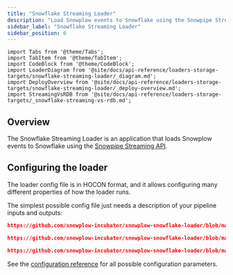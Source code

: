 ```yaml
---
title: "Snowflake Streaming Loader"
description: "Load Snowplow events to Snowflake using the Snowpipe Streaming API with real-time processing from AWS Kinesis, GCP Pub/Sub, and Azure Kafka streams."
sidebar_label: "Snowflake Streaming Loader"
sidebar_position: 0
---
```


```mdx-code-block
import Tabs from '@theme/Tabs';
import TabItem from '@theme/TabItem';
import CodeBlock from '@theme/CodeBlock';
import LoaderDiagram from '@site/docs/api-reference/loaders-storage-targets/snowflake-streaming-loader/_diagram.md';
import DeployOverview from '@site/docs/api-reference/loaders-storage-targets/snowflake-streaming-loader/_deploy-overview.md';
import StreamingVsRDB from '@site/docs/api-reference/loaders-storage-targets/_snowflake-streaming-vs-rdb.md';
```

## Overview

The Snowflake Streaming Loader is an application that loads Snowplow events to Snowflake using the [Snowpipe Streaming API](https://docs.snowflake.com/en/user-guide/data-load-snowpipe-streaming-overview).

<StreamingVsRDB/>

<Tabs groupId="cloud" queryString lazy>
  <TabItem value="aws" label="AWS" default>
    <LoaderDiagram stream="Kinesis" cloud="AWS"/>
    <DeployOverview cloud="AWS" stream="kinesis"/>
  </TabItem>
  <TabItem value="gcp" label="GCP">
    <LoaderDiagram stream="Pub/Sub" cloud="GCP"/>
    <DeployOverview cloud="GCP" stream="pubsub"/>
  </TabItem>
  <TabItem value="azure" label="Azure">
    <LoaderDiagram stream="Kafka" cloud="Azure"/>
    <DeployOverview cloud="Azure" stream="kafka"/>
  </TabItem>
</Tabs>

## Configuring the loader

The loader config file is in HOCON format, and it allows configuring many different properties of how the loader runs.

The simplest possible config file just needs a description of your pipeline inputs and outputs:

<Tabs groupId="cloud" queryString>
  <TabItem value="aws" label="AWS" default>

```json reference
https://github.com/snowplow-incubator/snowplow-snowflake-loader/blob/main/config/config.kinesis.minimal.hocon
```

  </TabItem>
  <TabItem value="gcp" label="GCP">

```json reference
https://github.com/snowplow-incubator/snowplow-snowflake-loader/blob/main/config/config.pubsub.minimal.hocon
```

  </TabItem>
  <TabItem value="azure" label="Azure">

```json reference
https://github.com/snowplow-incubator/snowplow-snowflake-loader/blob/main/config/config.azure.minimal.hocon
```

  </TabItem>
</Tabs>

See the [configuration reference](/docs/api-reference/loaders-storage-targets/snowflake-streaming-loader/configuration-reference/index.md) for all possible configuration parameters.
